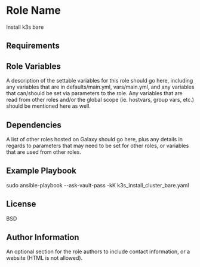 Role Name
=========

Install k3s bare

Requirements
------------


Role Variables
--------------

A description of the settable variables for this role should go here, including any variables that are in defaults/main.yml, vars/main.yml, and any variables that can/should be set via parameters to the role. Any variables that are read from other roles and/or the global scope (ie. hostvars, group vars, etc.) should be mentioned here as well.

Dependencies
------------

A list of other roles hosted on Galaxy should go here, plus any details in regards to parameters that may need to be set for other roles, or variables that are used from other roles.

Example Playbook
----------------

sudo ansible-playbook --ask-vault-pass -kK k3s_install_cluster_bare.yaml

License
-------

BSD

Author Information
------------------

An optional section for the role authors to include contact information, or a website (HTML is not allowed).
